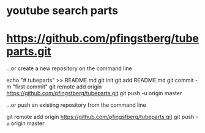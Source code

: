 # youtube search parts
# https://github.com/pfingstberg/tubeparts.git

…or create a new repository on the command line

echo "# tubeparts" >> README.md
git init
git add README.md
git commit -m "first commit"
git remote add origin https://github.com/pfingstberg/tubeparts.git
git push -u origin master

…or push an existing repository from the command line

git remote add origin https://github.com/pfingstberg/tubeparts.git
git push -u origin master
